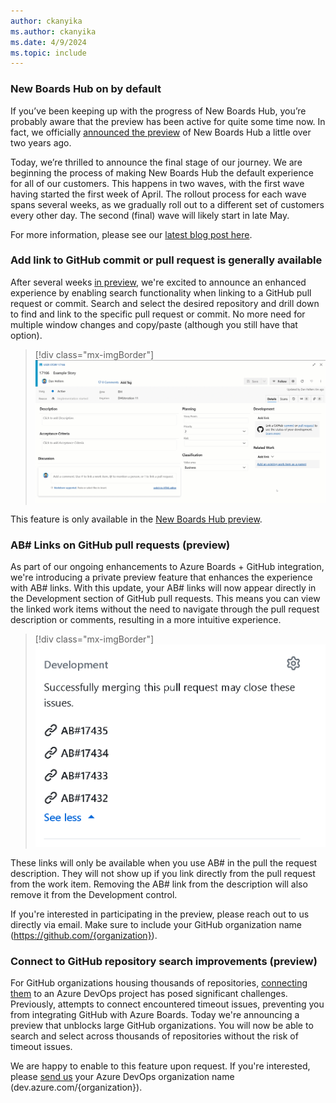 ```yaml
---
author: ckanyika
ms.author: ckanyika
ms.date: 4/9/2024
ms.topic: include
---
```


### New Boards Hub on by default

If you’ve been keeping up with the progress of New Boards Hub, you’re probably aware that the preview has been active for quite some time now. In fact, we officially [announced the preview](https://devblogs.microsoft.com/devops/new-boards-hub-public-preview/) of New Boards Hub a little over two years ago.

Today, we’re thrilled to announce the final stage of our journey. We are beginning the process of making New Boards Hub the default experience for all of our customers. This happens in two waves, with the first wave having started the first week of April. The rollout process for each wave spans several weeks, as we gradually roll out to a different set of customers every other day. The second (final) wave will likely start in late May.

For more information, please see our [latest blog post here](https://devblogs.microsoft.com/devops/new-boards-hub-on-as-default/).

### Add link to GitHub commit or pull request is generally available

After several weeks [in preview](https://learn.microsoft.com/azure/devops/release-notes/2024/sprint-234-update#azure-boards-1), we're excited to announce an enhanced experience by enabling search functionality when linking to a GitHub pull request or commit. Search and select the desired repository and drill down to find and link to the specific pull request or commit. No more need for multiple window changes and copy/paste (although you still have that option).

> [!div class="mx-imgBorder"]
> ![Gif to demo Add link improvements.](../../media/237-boards-01.gif "gif to Add link improvements")

This feature is only available in the [New Boards Hub preview](https://learn.microsoft.com/azure/devops/release-notes/2022/sprint-202-update#new-boards-hubs-now-available-in-public-preview).


### AB# Links on GitHub pull requests (preview)

As part of our ongoing enhancements to Azure Boards + GitHub integration, we're introducing a private preview feature that enhances the experience with AB# links. With this update, your AB# links will now appear directly in the Development section of GitHub pull requests. This means you can view the linked work items without the need to navigate through the pull request description or comments, resulting in a more intuitive experience.

> [!div class="mx-imgBorder"]
> ![Screenshots of AB# links.](../../media/237-boards-01.png "Screenshots of AB# links.")

These links will only be available when you use AB# in the pull the request description. They will not show up if you link directly from the pull request from the work item. Removing the AB# link from the description will also remove it from the Development control.

If you're interested in participating in the preview, please reach out to us directly via email. Make sure to include your GitHub organization name (https://github.com/{organization}).


### Connect to GitHub repository search improvements (preview)

For GitHub organizations housing thousands of repositories, [connecting them](https://learn.microsoft.com/azure/devops/boards/github/connect-to-github?view=azure-devops) to an Azure DevOps project has posed significant challenges. Previously, attempts to connect encountered timeout issues, preventing you from integrating GitHub with Azure Boards. Today we're announcing a preview that unblocks large GitHub organizations. You will now be able to search and select across thousands of repositories without the risk of timeout issues.

We are happy to enable to this feature upon request. If you're interested, please [send us](mailto:dahellem@microsoft.com) your Azure DevOps organization name (dev.azure.com/{organization}).